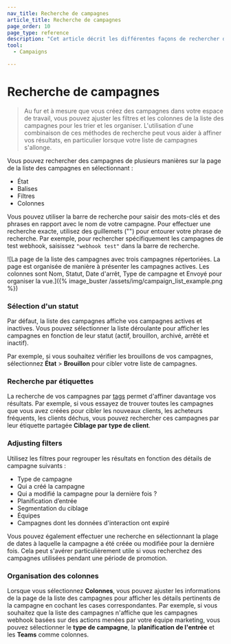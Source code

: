 ```yaml
---
nav_title: Recherche de campagnes
article_title: Recherche de campagnes
page_order: 10
page_type: reference
description: "Cet article décrit les différentes façons de rechercher des campagnes sur la page de la liste des campagnes."
tool:
  - Campaigns

---
```


# Recherche de campagnes

> Au fur et à mesure que vous créez des campagnes dans votre espace de travail, vous pouvez ajuster les filtres et les colonnes de la liste des campagnes pour les trier et les organiser. L'utilisation d'une combinaison de ces méthodes de recherche peut vous aider à affiner vos résultats, en particulier lorsque votre liste de campagnes s'allonge.

Vous pouvez rechercher des campagnes de plusieurs manières sur la page de la liste des campagnes en sélectionnant :

- État
- Balises
- Filtres
- Colonnes

Vous pouvez utiliser la barre de recherche pour saisir des mots-clés et des phrases en rapport avec le nom de votre campagne. Pour effectuer une recherche exacte, utilisez des guillemets ("") pour entourer votre phrase de recherche. Par exemple, pour rechercher spécifiquement les campagnes de test webhook, saisissez `"webhook test"` dans la barre de recherche.

![La page de la liste des campagnes avec trois campagnes répertoriées. La page est organisée de manière à présenter les campagnes actives. Les colonnes sont Nom, Statut, Date d'arrêt, Type de campagne et Envoyé pour organiser la vue.]({% image_buster /assets/img/campaign_list_example.png %})

### Sélection d'un statut

Par défaut, la liste des campagnes affiche vos campagnes actives et inactives. Vous pouvez sélectionner la liste déroulante pour afficher les campagnes en fonction de leur statut (actif, brouillon, archivé, arrêté et inactif).

Par exemple, si vous souhaitez vérifier les brouillons de vos campagnes, sélectionnez **État** > **Brouillon** pour cibler votre liste de campagnes.

### Recherche par étiquettes

La recherche de vos campagnes par [tags]({{site.baseurl}}/user_guide/administrative/app_settings/manage_app_group/tags/) permet d'affiner davantage vos résultats. Par exemple, si vous essayez de trouver toutes les campagnes que vous avez créées pour cibler les nouveaux clients, les acheteurs fréquents, les clients déchus, vous pouvez rechercher ces campagnes par leur étiquette partagée **Ciblage par type de client**.

### Adjusting filters

Utilisez les filtres pour regrouper les résultats en fonction des détails de campagne suivants :

- Type de campagne 
- Qui a créé la campagne
- Qui a modifié la campagne pour la dernière fois ?
- Planification d’entrée
- Segmentation du ciblage
- Équipes
- Campagnes dont les données d'interaction ont expiré

Vous pouvez également effectuer une recherche en sélectionnant la plage de dates à laquelle la campagne a été créée ou modifiée pour la dernière fois. Cela peut s'avérer particulièrement utile si vous recherchez des campagnes utilisées pendant une période de promotion.

### Organisation des colonnes

Lorsque vous sélectionnez **Colonnes**, vous pouvez ajuster les informations de la page de la liste des campagnes pour afficher les détails pertinents de la campagne en cochant les cases correspondantes. Par exemple, si vous souhaitez que la liste des campagnes n'affiche que les campagnes webhook basées sur des actions menées par votre équipe marketing, vous pouvez sélectionner le **type de campagne**, la **planification de l'entrée** et les **Teams** comme colonnes.
